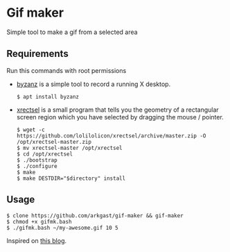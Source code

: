 # Gif maker

Simple tool to make a gif from a selected area

## Requirements

Run this commands with root permissions

* [byzanz](https://github.com/GNOME/byzanz) is a simple tool to record a running X desktop.

      $ apt install byzanz

* [xrectsel](https://github.com/lolilolicon/xrectsel) is a small program that tells you the geometry of a rectangular screen region which you have selected by dragging the mouse / pointer.

      $ wget -c https://github.com/lolilolicon/xrectsel/archive/master.zip -O /opt/xrectsel-master.zip
      $ mv xrectsel-master /opt/xrectsel
      $ cd /opt/xrectsel
      $ ./bootstrap
      $ ./configure
      $ make
      $ make DESTDIR="$directory" install

## Usage

    $ clone https://github.com/arkgast/gif-maker && gif-maker
    $ chmod +x gifmk.bash
    $ ./gifmk.bash ~/my-awesome.gif 10 5

Inspired on [this blog](http://geekotic.com/2014/09/01/alternativas-a-gifcam-en-linux/).
